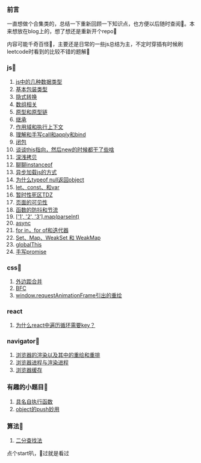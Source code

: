 ### 前言
一直想做个合集类的，总结一下重新回顾一下知识点，也方便以后随时查阅🐷。本来想放在blog上的，想了想还是重新开个repo🍳

内容可能千奇百怪🦄，主要还是日常的一些js总结为主，不定时穿插有时候刷leetcode时看到的比较不错的题解💃


### js🍤
1. [js中的几种数据类型](https://github.com/bibi7/interview/issues/1)
2. [基本包装类型](https://github.com/bibi7/interview/issues/2)
3. [隐式转换](https://github.com/bibi7/interview/issues/3)
4. [数组相关](https://github.com/bibi7/interview/issues/4)
5. [原型和原型链](https://github.com/bibi7/interview/issues/5)
6. [继承](https://github.com/bibi7/interview/issues/6)
7. [作用域和执行上下文](https://github.com/bibi7/interview/issues/7)
8. [理解和手写call和apply和bind](https://github.com/bibi7/interview/issues/8)
9. [闭包](https://github.com/bibi7/interview/issues/9)
10. [谈谈this指向，然后new的时候都干了些啥](https://github.com/bibi7/interview/issues/10)
11. [深浅拷贝](https://github.com/bibi7/interview/issues/11)
12. [聊聊instanceof](https://github.com/bibi7/interview/issues/14)
13. [异步加载js的方式](https://github.com/bibi7/interview/issues/15)
14. [为什么typeof null返回object](https://github.com/bibi7/interview/issues/16)
15. [let、const、和var](https://github.com/bibi7/interview/issues/17)
16. [暂时性死区TDZ](https://github.com/bibi7/interview/issues/18)
17. [页面的可见性](https://github.com/bibi7/interview/issues/23)
18. [函数的防抖和节流](https://github.com/bibi7/interview/issues/24)
19. [['1', '2', '3'].map(parseInt)](https://github.com/bibi7/interview/issues/25)
20. [async](https://github.com/bibi7/interview/issues/26)
21. [for in，for of和迭代器](https://github.com/bibi7/interview/issues/27)
22. [Set、Map、WeakSet 和 WeakMap](https://github.com/bibi7/interview/issues/28)
23. [globalThis](https://github.com/bibi7/interview/issues/32)
24. [手写promise](https://github.com/bibi7/interview/issues/33)

### css🍥
1. [外边距合并](https://github.com/bibi7/interview/issues/12)
2. [BFC](https://github.com/bibi7/interview/issues/13)
3. [window.requestAnimationFrame引出的重绘](https://github.com/bibi7/interview/issues/19)

### react
1. [为什么react中遍历循环需要key？](https://github.com/bibi7/interview/issues/31)

### navigator🏓
1. [浏览器的渲染以及其中的重绘和重排](https://github.com/bibi7/interview/issues/20)
2. [浏览器进程与渲染进程](https://github.com/bibi7/interview/issues/21)
3. [浏览器缓存](https://github.com/bibi7/interview/issues/22)


### 有趣的小题目🍑
1. [具名自执行函数](https://github.com/bibi7/interview/issues/29)
2. [object的push妙用](https://github.com/bibi7/interview/issues/30)


### 算法🍖
1. [二分查找法](https://leetcode-cn.com/problems/search-insert-position/solution/js-by-joeyzhouyicheng-4/)




点个start叭，🐴过就是看过

